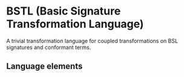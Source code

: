 # BSTL (Basic Signature Transformation Language)
A trivial transformation language for coupled transformations on BSL signatures and conformant terms.
## Language elements
